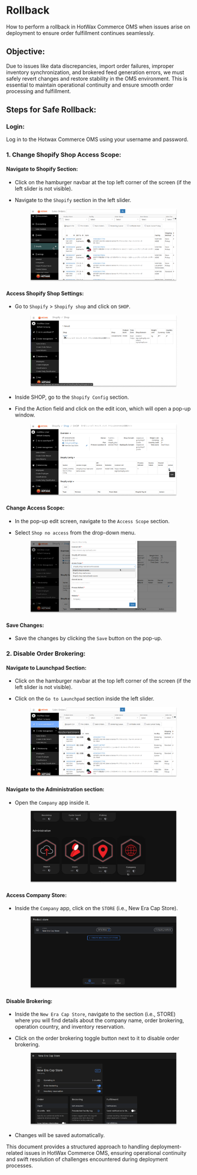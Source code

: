 # Rollback

How to perform a rollback in HotWax Commerce OMS when issues arise on deployment to ensure order fulfillment continues seamlessly.

## Objective:

Due to issues like data discrepancies, import order failures, improper inventory synchronization, and brokered feed generation errors, we must safely revert changes and restore stability in the OMS environment. This is essential to maintain operational continuity and ensure smooth order processing and fulfillment.

## Steps for Safe Rollback:

### Login:

Log in to the Hotwax Commerce OMS using your username and password.

### 1. Change Shopify Shop Access Scope:

#### Navigate to Shopify Section:

* Click on the hamburger navbar at the top left corner of the screen (if the left slider is not visible).
*   Navigate to the `Shopify` section in the left slider.&#x20;

    <figure><img src="../assets/roll1.png" alt=""><figcaption></figcaption></figure>

#### Access Shopify Shop Settings:

*   Go to `Shopify` > `Shopify shop` and click on `SHOP`.&#x20;

    <figure><img src="../assets/roll2.png" alt=""><figcaption></figcaption></figure>
* Inside SHOP, go to the `Shopify Config` section.
*   Find the Action field and click on the edit icon, which will open a pop-up window.&#x20;

    <figure><img src="../assets/roll3.png" alt=""><figcaption></figcaption></figure>

#### Change Access Scope:

* In the pop-up edit screen, navigate to the `Access Scope` section.
*   Select `Shop no access` from the drop-down menu.&#x20;

    <figure><img src="../assets/roll4.png" alt=""><figcaption></figcaption></figure>

#### Save Changes:

* Save the changes by clicking the `Save` button on the pop-up.

### 2. Disable Order Brokering:

#### Navigate to Launchpad Section:

* Click on the hamburger navbar at the top left corner of the screen (if the left slider is not visible).
*   Click on the `Go to Launchpad` section inside the left slider.&#x20;

    <figure><img src="../assets/roll5.png" alt=""><figcaption></figcaption></figure>

#### Navigate to the Administration section:

*   Open the `Company` app inside it.&#x20;

    <figure><img src="../assets/roll6.png" alt=""><figcaption></figcaption></figure>

#### Access Company Store:

*   Inside the `Company` app, click on the `STORE` (i.e., New Era Cap Store).&#x20;

    <figure><img src="../assets/roll7.png" alt=""><figcaption></figcaption></figure>

#### Disable Brokering:

* Inside the `New Era Cap Store`, navigate to the section (i.e., STORE) where you will find details about the company name, order brokering, operation country, and inventory reservation.
*   Click on the order brokering toggle button next to it to disable order brokering.&#x20;

    <figure><img src="../assets/roll8.png" alt=""><figcaption></figcaption></figure>
* Changes will be saved automatically.



This document provides a structured approach to handling deployment-related issues in HotWax Commerce OMS, ensuring operational continuity and swift resolution of challenges encountered during deployment processes.
